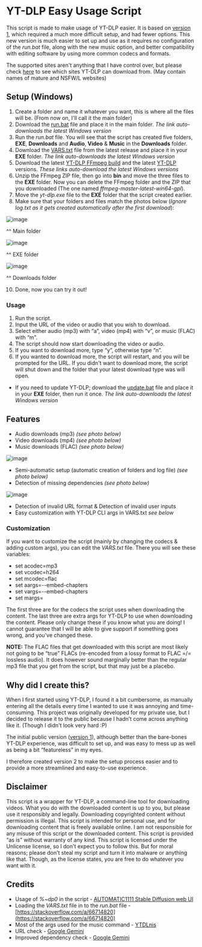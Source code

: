 # YT-DLP Easy Usage Script
This script is made to make usage of YT-DLP easier. It is based on [version 1](https://www.youtube.com/watch?v=HpAnrQbZoC4), which required a much more difficult setup, and had fewer options. This new version is much easier to set up and use as it requires no configuration of the *run.bat* file, along with the new music option, and better compatibility with editing software by using more common codecs and formats.

The supported sites aren't anything that I have control over, but please check [here](https://github.com/yt-dlp/yt-dlp/blob/master/supportedsites.md) to see which sites YT-DLP can download from. (May contain names of mature and NSFW/L websites)
 
## Setup (Windows)
1. Create a folder and name it whatever you want, this is where all the files will be. (From now on, I'll call it the main folder)
2. Download the [run.bat](https://github.com/mrblomblo/yt-dlp-usage-script/releases/latest/download/run.bat) file and place it in the main folder. *The link auto-downloads the latest Windows version*
3. Run the *run.bat* file. You will see that the script has created five folders, **EXE**, **Downloads** and **Audio**, **Video** & **Music** in the **Downloads** folder.
4. Download the [VARS.txt](https://github.com/mrblomblo/yt-dlp-usage-script/releases/latest/download/VARS.txt) file from the latest release and place it in your **EXE** folder. *The link auto-downloads the latest Windows version*
5. Download the latest [YT-DLP FFmpeg build](https://github.com/yt-dlp/FFmpeg-Builds/releases/download/latest/ffmpeg-master-latest-win64-gpl.zip) and the latest [YT-DLP](https://github.com/yt-dlp/yt-dlp/releases/latest/download/yt-dlp.exe) versions. *These links auto-download the latest Windows versions*
6. Unzip the FFmpeg ZIP file, then go into **bin** and move the three files to the **EXE** folder. Now you can delete the FFmpeg folder and the ZIP that you downloaded (The one named *ffmpeg-master-latest-win64-gpl*).
7. Move the *yt-dlp.exe* file to the **EXE** folder that the script created earlier.
8. Make sure that your folders and files match the photos below (*Ignore log.txt as it gets created automatically after the first download*):

 ![image](https://github.com/mrblomblo/yt-dlp-usage-script/assets/63555404/942dfc46-6505-4449-ab0e-a4b07d3b6149)

 ^^ Main folder

 ![image](https://github.com/mrblomblo/yt-dlp-usage-script/assets/63555404/7a71e4bd-4552-49a6-aa84-b891f731d285)

 ^^ EXE folder

 ![image](https://github.com/mrblomblo/yt-dlp-usage-script/assets/63555404/4f21140c-5d9b-4fca-96dc-bfb61334a100)

 ^^ Downloads folder

10. Done, now you can try it out!
 
### Usage
1. Run the script.
2. Input the URL of the video or audio that you wish to download.
3. Select either audio (mp3) with “a”, video (mp4) with “v”, or music (FLAC) with “m”.
4. The script should now start downloading the video or audio.
5. If you want to download more, type “y”, otherwise type “n”.
6. If you wanted to download more, the script will restart, and you will be prompted for the URL. If you didn't want to download more, the script will shut down and the folder that your latest download type was will open.

* If you need to update YT-DLP; download the [update.bat](https://github.com/mrblomblo/yt-dlp-usage-script/releases/download/Update/update.bat) file and place it in your **EXE** folder, then run it once. *The link auto-downloads the latest Windows version*
 
## Features
* Audio downloads (mp3) *(see photo below)*
* Video downloads (mp4) *(see photo below)*
* Music downloads (FLAC) *(see photo below)*

![image](https://github.com/mrblomblo/yt-dlp-usage-script/assets/63555404/e65f116e-83fb-44e3-9463-f17ffe302d82)
* Semi-automatic setup (automatic creation of folders and log file) *(see photo below)*
* Detection of missing dependencies *(see photo below)*

![image](https://github.com/mrblomblo/yt-dlp-usage-script/assets/63555404/01ff747c-0fb3-4870-9c33-03aad84007e6)
* Detection of invalid URL format & Detection of invalid user inputs
* Easy customization with YT-DLP CLI args in VARS.txt *see below*

### Customization
If you want to customize the script (mainly by changing the codecs & adding custom args), you can edit the *VARS.txt* file. There you will see these variables:
* set acodec=mp3
* set vcodec=h264
* set mcodec=flac
* set aargs=--embed-chapters
* set vargs=--embed-chapters
* set margs=
 
The first three are for the codecs the script uses when downloading the content. The last three are extra args for YT-DLP to use when downloading the content.
Please only change these if you know what you are doing! I cannot guarantee that I will be able to give support if something goes wrong, and you've changed these.
 
 
**NOTE:** The FLAC files that get downloaded with this script are most likely not going to be “true” FLACs (re-encoded from a lossy format to FLAC =/= lossless audio).
It does however sound marginally better than the regular mp3 file that you get from the script, but that may just be a placebo.

## Why did I create this?
When I first started using YT-DLP, I found it a bit cumbersome, as manually entering all the details every time I wanted to use it was annoying and time-consuming.
This project was originally developed for my private use, but I decided to release it to the public because I hadn’t come across anything like it. (Though I didn't look very hard :P)

The initial public version ([version 1](https://github.com/mrblomblo/yt-dlp-usage-script/releases/tag/Legacy)), although better than the bare-bones YT-DLP experience, was difficult to set up, and was easy to mess up as well as being a bit “featureless” in my eyes.

I therefore created version 2 to make the setup process easier and to provide a more streamlined and easy-to-use experience. 
 
## Disclaimer
This script is a wrapper for YT-DLP, a command-line tool for downloading videos. What you do with the downloaded content is up to you, but please use it responsibly and legally. Downloading copyrighted content without permission is illegal.
This script is intended for personal use, and for downloading content that is freely available online. I am not responsible for any misuse of this script or the downloaded content.
This script is provided “as is” without warranty of any kind.
This script is licensed under the Unlicense license, so I don't expect you to follow this. But for moral reasons; please don't steal my script and turn it into malware or anything like that. Though, as the license states, you are free to do whatever you want with it.
 
 
## Credits
* Usage of *%~dp0* in the script - [AUTOMATIC1111 Stable Diffusion web UI](https://github.com/AUTOMATIC1111/stable-diffusion-webui)
* Loading the *VARS.txt* file in to the *run.bat* file - [https://stackoverflow.com/a/66714820](https://stackoverflow.com/a/66714820)
* Most of the args used for the music command - [YTDLnis](https://github.com/deniscerri/ytdlnis)
* URL check - [Google Gemini](https://gemini.google.com)
* Improved dependency check - [Google Gemini](https://gemini.google.com)
